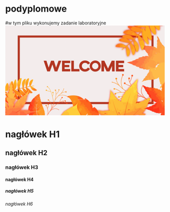 # podyplomowe
#w tym pliku wykonujemy zadanie laboratoryjne
![Algorithm schema](./images/welcome.jpg)

# nagłówek H1
## nagłówek H2
### nagłówek H3
#### nagłówek H4
##### nagłówek H5
###### nagłówek H6

